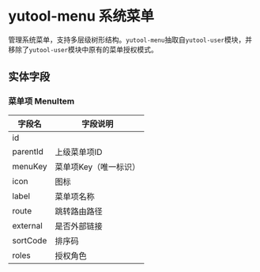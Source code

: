 # yutool-menu 系统菜单

管理系统菜单，支持多层级树形结构。`yutool-menu`抽取自`yutool-user`模块，并移除了`yutool-user`模块中原有的菜单授权模式。

## 实体字段

### 菜单项 MenuItem
| **字段名** | **字段说明** |
| --- | --- |
| id |  |
| parentId | 上级菜单项ID |
| menuKey | 菜单项Key（唯一标识） |
| icon | 图标 |
| label | 菜单项名称 |
| route | 跳转路由路径 |
| external | 是否外部链接 |
| sortCode | 排序码 |
| roles | 授权角色 |